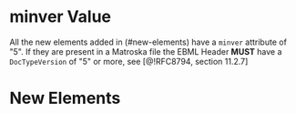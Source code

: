 # minver Value

All the new elements added in (#new-elements) have a `minver` attribute of "5".
If they are present in a Matroska file the EBML Header **MUST** have a `DocTypeVersion` of "5" or more, see [@!RFC8794, section 11.2.7]

# New Elements

